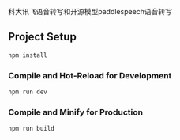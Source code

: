 
科大讯飞语音转写和开源模型paddlespeech语音转写

## Project Setup

```sh
npm install
```

### Compile and Hot-Reload for Development

```sh
npm run dev
```

### Compile and Minify for Production

```sh
npm run build
```
